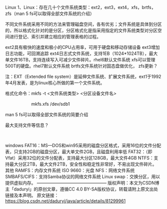 Linux
1、Linux：存在几十个文件系统类型：ext2，ext3，ext4，xfs，brtfs，zfs（man 5 fs可以取得全部文件系统的介绍）

不同文件系统采用不同的方法来管理磁盘空间，各有优劣；文件系统是具体到分区的，所以格式化针对的是分区，分区格式化是指采用指定的文件系统类型对分区空间进行登记、索引并建立相应的管理表格的过程。

ext2具有极快的速度和极小的CPU占用率，可用于硬盘和移动存储设备
ext3增加日志功能，可回溯追踪
ext4日志式文件系统，支持1EB（1024*1024TB），最大单文件16TB，支持连续写入可减少文件碎片。rhel6默认文件系统
xfs可以管理500T的硬盘。rhel7默认文件系统
brtfs文件系统针对固态盘做优化，
zfs更新？
 

注：EXT（Extended file system）是延伸文件系统、扩展文件系统，ext1于1992年4月发表，是为linux核心所做的第一个文件系统。

格式化命令：mkfs -t <文件系统类型> <分区设备文件名>

　　　　　　mkfs.xfs /dev/sdb1

man 5 fs可以取得全部文件系统的简要介绍

最大支持文件等信息？

 

windows
FAT16：MS—DOS和win95采用的磁盘分区格式，采用16位的文件分配表，只支持2GB的磁盘分区，最大单文件2GB，且磁盘利用率低
FAT32：（即Vfat）采用32位的文件分配表，支持最大分区128GB，最大文件4GB
NTFS：支持最大分区2TB，最大文件2TB，安全性和稳定性非常好，不易出现文件碎片。
其他
RAMFS：内存文件系统
ISO 9660：光盘
NFS：网络文件系统
SMBAFS/CIFS：支持Samba协议的网络文件系统
Linux swap：交换分区，用以提供虚拟内存。
————————————————
版权声明：本文为CSDN博主「daduryi」的原创文章，遵循CC 4.0 BY-SA版权协议，转载请附上原文出处链接及本声明。
原文链接：https://blog.csdn.net/daduryi/java/article/details/81299961